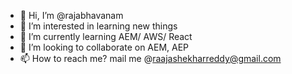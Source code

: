 - 👋 Hi, I’m @rajabhavanam
- 👀 I’m interested in learning new things
- 🌱 I’m currently learning AEM/  AWS/ React
- 💞️ I’m looking to collaborate on AEM, AEP
- 📫 How to reach me? mail me @raajashekharreddy@gmail.com

<!---
rajabhavanam/rajabhavanam is a ✨ special ✨ repository because its `README.md` (this file) appears on your GitHub profile.
You can click the Preview link to take a look at your changes.
--->
